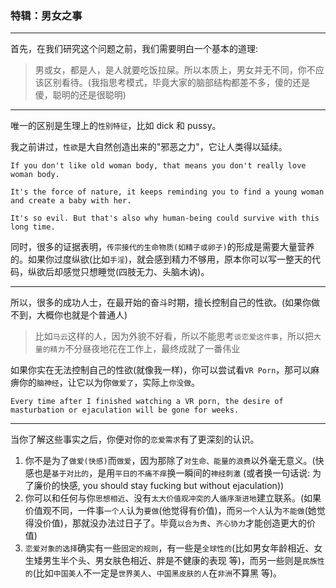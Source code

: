 ### 特辑：男女之事

___

首先，在我们研究这个问题之前，我们需要明白一个基本的道理:

> 男或女，都是人，是人就要吃饭拉屎。所以本质上，男女并无不同，你不应该区别看待。(我指思考模式，毕竟大家的脑部结构都差不多，傻的还是傻，聪明的还是很聪明)

___

唯一的区别是生理上的`性别特征`，比如 dick 和 pussy。

我之前讲过，`性欲`是大自然创造出来的"邪恶之力"，它让人类得以延续。

```
If you don't like old woman body, that means you don't really love woman body.

It's the force of nature, it keeps reminding you to find a young woman and create a baby with her.

It's so evil. But that's also why human-being could survive with this long time.
```

同时，很多的证据表明，`传宗接代的生命物质(如精子或卵子)`的形成是需要大量营养的。如果你过度纵欲(比如`手淫`)，就会感到精力不够用，原本你可以写一整天的代码，纵欲后却感觉只想睡觉(四肢无力、头脑木讷)。

___

所以，很多的成功人士，在最开始的奋斗时期，擅长控制自己的性欲。(如果你做不到，大概你也就是个普通人)

> 比如`马云`这样的人，因为外貌不好看，所以不能思考`谈恋爱这件事`，所以把`大量的精力`不分昼夜地花在工作上，最终成就了一番伟业

如果你实在无法控制自己的性欲(就像我一样)，你可以尝试看`VR Porn`，那可以麻痹你的`脑神经`，让它以为你`做爱了`，实际上`你没做`。

```
Every time after I finished watching a VR porn, the desire of masturbation or ejaculation will be gone for weeks.
```
___

当你了解这些事实之后，你便对你的`恋爱需求`有了更深刻的认识。

1. 你不是为了`做爱(快感)`而`做爱`，因为那除了`对生命、能量的浪费`以外毫无意义。(快感也是`基于对比的`，是用`平日的不痛不痒`换一瞬间的`神经刺激` (或者换一句话说: 为了廉价的快感, you should stay fucking but without ejaculation))
2. 你可以和任何与你`思想相近`、没有`太大价值观冲突的`人`循序渐进地`建立联系。(如果价值观不同，一件事`一个人`认为`要做`(他觉得有价值)，而`另一个人`认为`不能做`(她觉得没价值)，那就没办法过日子了。毕竟`以合为贵`、`齐心协力`才能创造更大的价值)
3. `恋爱对象的选择`确实有一些`固定的规则`，有一些是`全球性的`(比如男女年龄相近、女生矮男生半个头、男女肤色相近、胖是不健康的表现 等)，而另一些则是`民族性的`(比如`中国美人`不一定是`世界美人`、`中国黑皮肤的人`在`非洲`不算黑 等)。